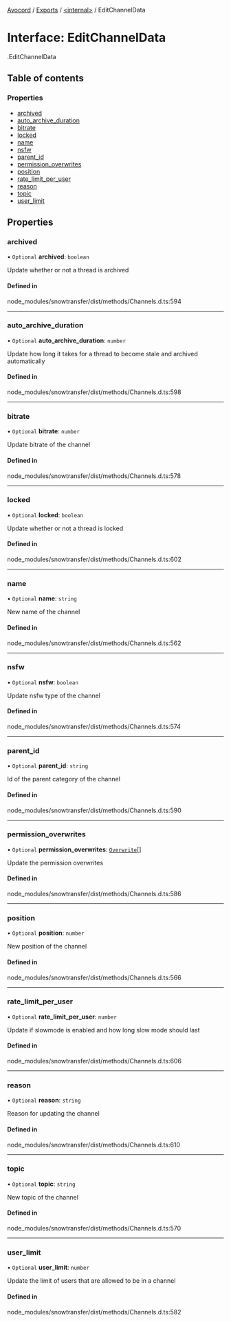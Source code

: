 [Avocord](../README.md) / [Exports](../modules.md) / [<internal\>](../modules/internal_.md) / EditChannelData

# Interface: EditChannelData

[<internal>](../modules/internal_.md).EditChannelData

## Table of contents

### Properties

- [archived](internal_.EditChannelData-1.md#archived)
- [auto\_archive\_duration](internal_.EditChannelData-1.md#auto_archive_duration)
- [bitrate](internal_.EditChannelData-1.md#bitrate)
- [locked](internal_.EditChannelData-1.md#locked)
- [name](internal_.EditChannelData-1.md#name)
- [nsfw](internal_.EditChannelData-1.md#nsfw)
- [parent\_id](internal_.EditChannelData-1.md#parent_id)
- [permission\_overwrites](internal_.EditChannelData-1.md#permission_overwrites)
- [position](internal_.EditChannelData-1.md#position)
- [rate\_limit\_per\_user](internal_.EditChannelData-1.md#rate_limit_per_user)
- [reason](internal_.EditChannelData-1.md#reason)
- [topic](internal_.EditChannelData-1.md#topic)
- [user\_limit](internal_.EditChannelData-1.md#user_limit)

## Properties

### archived

• `Optional` **archived**: `boolean`

Update whether or not a thread is archived

#### Defined in

node_modules/snowtransfer/dist/methods/Channels.d.ts:594

___

### auto\_archive\_duration

• `Optional` **auto\_archive\_duration**: `number`

Update how long it takes for a thread to become stale and archived automatically

#### Defined in

node_modules/snowtransfer/dist/methods/Channels.d.ts:598

___

### bitrate

• `Optional` **bitrate**: `number`

Update bitrate of the channel

#### Defined in

node_modules/snowtransfer/dist/methods/Channels.d.ts:578

___

### locked

• `Optional` **locked**: `boolean`

Update whether or not a thread is locked

#### Defined in

node_modules/snowtransfer/dist/methods/Channels.d.ts:602

___

### name

• `Optional` **name**: `string`

New name of the channel

#### Defined in

node_modules/snowtransfer/dist/methods/Channels.d.ts:562

___

### nsfw

• `Optional` **nsfw**: `boolean`

Update nsfw type of the channel

#### Defined in

node_modules/snowtransfer/dist/methods/Channels.d.ts:574

___

### parent\_id

• `Optional` **parent\_id**: `string`

Id of the parent category of the channel

#### Defined in

node_modules/snowtransfer/dist/methods/Channels.d.ts:590

___

### permission\_overwrites

• `Optional` **permission\_overwrites**: [`Overwrite`](../modules/internal_.md#overwrite)[]

Update the permission overwrites

#### Defined in

node_modules/snowtransfer/dist/methods/Channels.d.ts:586

___

### position

• `Optional` **position**: `number`

New position of the channel

#### Defined in

node_modules/snowtransfer/dist/methods/Channels.d.ts:566

___

### rate\_limit\_per\_user

• `Optional` **rate\_limit\_per\_user**: `number`

Update if slowmode is enabled and how long slow mode should last

#### Defined in

node_modules/snowtransfer/dist/methods/Channels.d.ts:606

___

### reason

• `Optional` **reason**: `string`

Reason for updating the channel

#### Defined in

node_modules/snowtransfer/dist/methods/Channels.d.ts:610

___

### topic

• `Optional` **topic**: `string`

New topic of the channel

#### Defined in

node_modules/snowtransfer/dist/methods/Channels.d.ts:570

___

### user\_limit

• `Optional` **user\_limit**: `number`

Update the limit of users that are allowed to be in a channel

#### Defined in

node_modules/snowtransfer/dist/methods/Channels.d.ts:582
